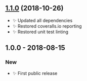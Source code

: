 ## [1.1.0] (2018-10-26)

- ✨ Updated all dependencies
- ✨ Restored coveralls.io reporting
- ✨ Restored unit test linting

## 1.0.0 - 2018-08-15

### New

- ✨ First public release

[1.1.0]: https://bitbucket.org/codsen/string-overlap-one-on-another/branches/compare/v1.1.0%0Dv1.0.0#diff
